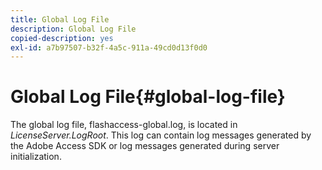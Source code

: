```yaml
---
title: Global Log File
description: Global Log File
copied-description: yes
exl-id: a7b97507-b32f-4a5c-911a-49cd0d13f0d0
---
```

# Global Log File{#global-log-file}

The global log file, flashaccess-global.log, is located in *LicenseServer.LogRoot*. This log can contain log messages generated by the Adobe Access SDK or log messages generated during server initialization.
